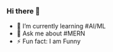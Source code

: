 ### Hi there 👋

<!--
**Jayasurya-karthikeyan/Jayasurya-karthikeyan** is a ✨ _special_ ✨ repository because its `README.md` (this file) appears on your GitHub profile.

Here are some ideas to get you started:
-->
- 🌱 I’m currently learning #AI/ML
- 💬 Ask me about #MERN
- ⚡ Fun fact: I am Funny
<!-- - 🔭 I’m currently working on 

- 👯 I’m looking to collaborate on ...
- 🤔 I’m looking for help with ...

- 📫 How to reach me: ...
- 😄 Pronouns: ...

-->
